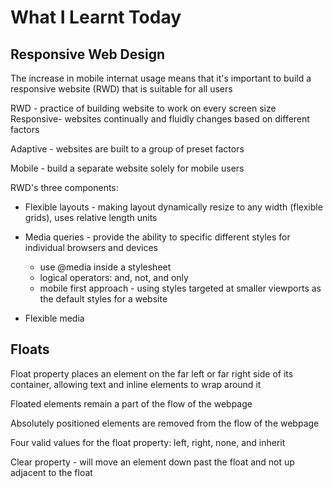# What I Learnt Today

## Responsive Web Design

The increase in mobile internat usage means that it's important to build a responsive website (RWD) that is suitable for all users

RWD - practice of building website to work on every screen size
Responsive- websites continually and fluidly changes based on different factors

Adaptive - websites are built to a group of preset factors

Mobile - build a separate website solely for mobile users

RWD's three components:
- Flexible layouts - making layout dynamically resize to any width (flexible grids), uses relative length units
- Media queries - provide the ability to specific different styles for individual browsers and devices
	- use @media inside a stylesheet
	- logical operators: and, not, and only
	- mobile first approach - using styles targeted at smaller viewports as the default styles for a website

- Flexible media

## Floats

Float property places an element on the far left or far right side of its container, allowing text and inline elements to wrap around it

Floated elements remain a part of the flow of the webpage

Absolutely positioned elements are removed from the flow of the webpage

Four valid values for the float property: left, right, none, and inherit

Clear property - will move an element down past the float and not up adjacent to the float
